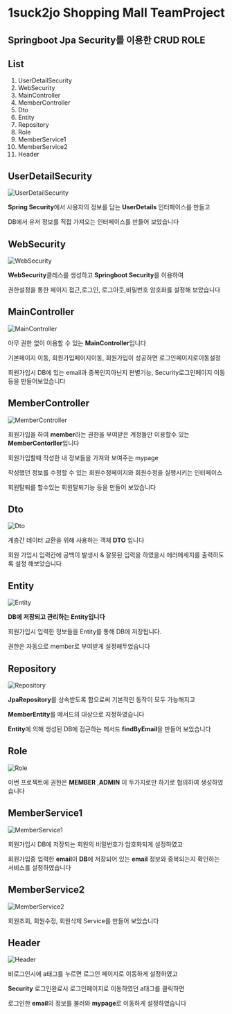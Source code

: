 # 1suck2jo Shopping Mall TeamProject

## Springboot Jpa Security를 이용한 CRUD ROLE

## List
1. UserDetailSecurity
2. WebSecurity
3. MainController
4. MemberController
5. Dto
6. Entity
7. Repository
8. Role
9. MemberService1
10. MemberService2
11. Header

## UserDetailSecurity
![UserDetailSecurity](https://user-images.githubusercontent.com/106312692/223304847-f5a0da4e-b92d-4ce5-90fb-f76179401d05.PNG)

**Spring Security**에서 사용자의 정보를 담는 **UserDetails** 인터페이스를 만들고

DB에서 유저 정보를 직접 가져오는 인터페이스를 만들어 보았습니다

## WebSecurity
![WebSecurity](https://user-images.githubusercontent.com/106312692/223305078-fe6c4aae-2927-43e4-ac02-d23f8d93f30c.PNG)

**WebSecurity**클레스를 생성하고 **Springboot Security**를 이용하여 

권한설정을 통한 페이지 접근,로그인, 로그아웃,비밀번호 암호화를 설정해 보았습니다

## MainController
![MainController](https://user-images.githubusercontent.com/106312692/223305232-3084378d-ad07-4384-97b5-3fb206ebe225.PNG)

아무 권한 없이 이용할 수 있는 **MainController**입니다 

기본페이지 이동, 회원가입페이지이동, 회원가입이 성공하면 로그인페이지로이동설정

회원가입시 DB에 있는 email과 중복인지아닌지 판별기능, Security로그인페이지 이동등을 만들어보았습니다

## MemberController
![MemberController](https://user-images.githubusercontent.com/106312692/223305324-e54bfe0d-8ebd-45c1-90a8-82ba25296f4c.PNG)

회원가입을 하여 **member**라는 권한을 부여받은 계정들만 이용할수 있는 **MemberContorller**입니다 

회원가입할때 작성한 내 정보들을 가져와 보여주는 mypage

작성했던 정보를 수정할 수 있는 회원수정페이지와 회원수정을 실행시키는 인터페이스

회원탈퇴를 할수있는 회원탈퇴기능 등을 만들어 보았습니다

## Dto
![Dto](https://user-images.githubusercontent.com/106312692/223305358-da4293ad-50ce-4a9b-a715-c2e8462457bb.PNG)

계층간 데이터 교환을 위해 사용하는 객체 **DTO** 입니다

회원 가입시 입력칸에 공백이 발생시 & 잘못된 입력을 하였을시 에러메세지를 출력하도록 설정 해보았습니다

## Entity
![Entity](https://user-images.githubusercontent.com/106312692/223305413-ff735ad6-9b1b-4aad-a2de-37425f4a8f81.PNG)

**DB에 저장되고 관리하는 Entity입니다**

회원가입시 입력한 정보들을 Entity를 통해 DB에 저장됩니다. 

권한은 자동으로 member로 부여받게 설정해두었습니다

## Repository
![Repository](https://user-images.githubusercontent.com/106312692/223305532-3e0f1c68-ef9c-481d-934a-9b94cb307dfd.PNG)

**JpaRepository**를 상속받도록 함으로써 기본적인 동작이 모두 가능해지고

**MemberEntity**를 메서드의 대상으로 지정하였습니다

**Entity**에 의해 생성된 DB에 접근하는 메서드 **findByEmail**을 만들어 보았습니다 

## Role
![Role](https://user-images.githubusercontent.com/106312692/223305585-d2227d66-191f-4582-856f-a5bb58c7f238.PNG)

이번 프로젝트에 권한은 **MEMBER** ,**ADMIN** 이 두가지로만 하기로 협의하여 생성하였습니다

## MemberService1
![MemberService1](https://user-images.githubusercontent.com/106312692/223305644-4e26bd58-c4e0-455c-87a8-54dc9afa44af.PNG)

회원가입시 DB에 저장되는 회원의 비밀번호가 암호화되게 설정하였고

회원가입중 입력한 **email**이 **DB**에 저장되어 있는 **email** 정보와 중복되는지 확인하는 서비스를 설정하였습니다

## MemberService2
![MemberService2](https://user-images.githubusercontent.com/106312692/223305690-a90f16a1-1e17-4a00-a79e-fda7b11c7c2e.PNG)

회원조회, 회원수정, 회원삭제 Service를 만들어 보았습니다

## Header
![Header](https://user-images.githubusercontent.com/106312692/223305722-434685d5-005a-48d8-8d1f-d408b638ce70.PNG)

비로그인시에 a태그를 누르면 로그인 페이지로 이동하게 설정하였고

**Security** 로그인완료시 로그인페이지로 이동하였던 a태그를 클릭하면

로그인한 **email**의 정보를 불러와 **mypage**로 이동하게 설정하였습니다
